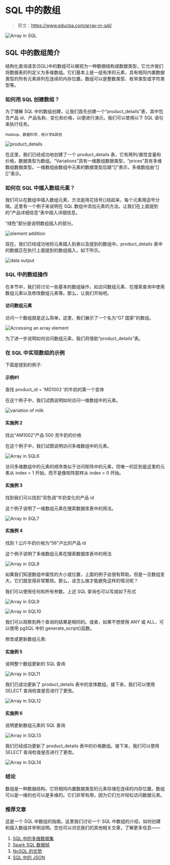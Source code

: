 # SQL 中的数组

> 原文：<https://www.educba.com/array-in-sql/>

![Array in SQL](img/568a561f8bd6b991a390fa7c11571549.png)



## SQL 中的数组简介

结构化查询语言(SQL)中的数组可以被视为一种数据结构或数据类型，它允许我们将数据表的列定义为多维数组。它们基本上是一组有序的元素，具有相同内置数据类型的所有元素排列在连续的内存位置。数组可以是整数类型、枚举类型或字符类型等。

### 如何用 SQL 创建数组？

为了理解 SQL 中的数组创建，让我们首先创建一个“product_details”表，其中包含产品 id、产品名称、变化和价格，以便进行演示。我们可以使用以下 SQL 语句来执行任务。

<small>Hadoop、数据科学、统计学&其他</small>

![product_details](img/496d1655192e5c48cab2cb11fd30998d.png)



在这里，我们已经成功地创建了一个 product_details 表，它有两列/属性变量和价格，数据类型为数组。“Variations”具有一维数组数据类型，“prices”具有多维数组数据类型。一维数组由数组中元素的数据类型后跟“[]”表示，多维数组由“[][]”表示。

### 如何在 SQL 中插入数组元素？

我们可以在数组中插入数组元素，方法是用花括号{}括起来，每个元素用逗号分隔。这里有一个例子来说明在 SQL 数组中添加元素的方法。让我们在上面提到的“产品详细信息”表中插入详细信息。

“绿色”部分是说明数组插入的部分。

![element addition](img/e86d510048750644365bfbf1543c4ff5.png)



现在，我们已经成功地将元素插入到表以及提到的数组中。product_details 表中的数据正在执行上面提到的数组插入，如下所示。

![data output](img/02a1d04393093e6e64188ab1d9e09b44.png)



### SQL 中的数组操作

在本节中，我们将讨论一些基本的数组操作，如访问数组元素、在搜索查询中使用数组元素以及修改数组元素等。那么，让我们开始吧。

#### 访问数组元素

访问一个数组就是这么简单。这里，我们展示了一个名为“G7 国家”的数组。

![Accessing an array element](img/66c97b80162d0d0146babe54aa14cc1f.png)



为了进一步说明如何访问数组元素，我们将借助“product_details”表。

### 在 SQL 中实现数组的示例

下面是提到的例子:

#### 示例#1

查找 product_id = 'MD1002 '的牛奶的第一个变体

在这个例子中，我们试图说明如何访问一维数组中的元素。

![variation of milk](img/580184d307e9364b9531b39e4045181d.png)



#### 实施例 2

找出“AM1002”产品 500 克牛奶的价格

在这个例子中，我们试图说明访问多维数组中的元素。

![Array in SQL6](img/a6e9d2fcf0ca9a389d4c427224746ae6.png)



访问多维数组中的元素的顺序类似于访问矩阵中的元素，但唯一的区别是这里的元素从 index = 1 开始，而不是像矩阵那样从 index = 0 开始。

#### 实施例 3

找到我们可以找到“双色调”牛奶变化的产品 id

这个例子说明了一维数组元素在搜索数据库表中的用法。

![Array in SQL7](img/03e48c5e8ad2aae46f032f2e72135e4a.png)



#### 实施例 4

找到 1 公斤牛奶价格为“56”卢比的产品 id

这个例子说明了多维数组元素在搜索数据库表中的用法

![Array in SQL8](img/0d4989082fac2dde2a10363fbff3f8c8.png)



如果我们知道数组中属性的大小或位置，上面的例子会很有帮助。但是一旦数组变大，它们就变得非常繁琐。那么，该怎么做才能避免这样的情况呢？

我们可以使用任何和所有参数。上述 SQL 查询也可以写成如下形式

![Array in SQL9](img/a9d2fe6381fb68f42b8be515c54b887b.png)



![Array in SQL10](img/f531dad77221c2d0a9750678fe042eec.png)



我们可以观察到两个查询的结果是相同的。或者，如果不想使用 ANY 或 ALL，可以使用 pgSQL 中的 generate_script()函数。

修改或更新数组元素:

#### 实施例 5

说明整个数组更新的 SQL 查询

![Array in SQL11](img/a295fc78d89a758a3c05df883c830eb4.png)



我们已成功更新了 product_details 表中的变体数组。接下来，我们可以使用 SELECT 查询检查是否进行了更改。

![Array in SQL12](img/9b0bd4a2ecae69bd0a4e7ec8c963f7a8.png)



#### 实施例 6

说明更新数组元素的 SQL 查询

![Array in SQL13](img/5d0d4ffb24ca8b5835dd949982d6f689.png)



我们已经成功更新了 product_details 表中的价格数组。接下来，我们可以使用 SELECT 查询检查是否进行了更改。

![Array in SQL14](img/7f9f4ba2b920b17a08cf3eab079b600c.png)



### 结论

数组是一种数据结构，它将相同内置数据类型的元素存储在连续的内存位置。数组可以是一维的也可以是多维的。它们非常有用，因为它们允许轻松访问数据元素。

### 推荐文章

这是一个 SQL 中数组的指南。这里我们讨论一个 SQL 中数组的介绍，如何创建和插入数组并举例说明。您也可以浏览我们的其他相关文章，了解更多信息——

1.  [SQL 中的多维数据集](https://www.educba.com/cube-in-sql/)
2.  [Spark SQL 数据帧](https://www.educba.com/spark-sql-dataframe/)
3.  [NoSQL 的优势](https://www.educba.com/advantages-of-nosql/)
4.  [SQL 中的 JSON](https://www.educba.com/json-in-sql/)





